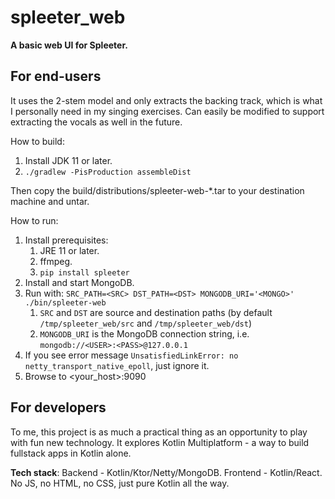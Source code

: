 # spleeter_web 

**A basic web UI for Spleeter.** 

## For end-users

It uses the 2-stem model and only extracts the backing track, which is what I 
personally need in my singing exercises. Can easily be modified to support
extracting the vocals as well in the future.

How to build:
1. Install JDK 11 or later.
2. `./gradlew -PisProduction assembleDist`

Then copy the build/distributions/spleeter-web-*.tar to your destination machine
and untar. 

How to run:
1. Install prerequisites:
   1. JRE 11 or later.
   2. ffmpeg.
   3. `pip install spleeter`
2. Install and start MongoDB.
3. Run with: 
   `SRC_PATH=<SRC> DST_PATH=<DST> MONGODB_URI='<MONGO>' ./bin/spleeter-web`
   1. `SRC` and `DST` are source and destination paths (by default `/tmp/spleeter_web/src` and `/tmp/spleeter_web/dst`)
   1. `MONGODB_URI` is the MongoDB connection string, i.e. `mongodb://<USER>:<PASS>@127.0.0.1`
4. If you see error message `UnsatisfiedLinkError: no netty_transport_native_epoll`, just ignore it.
5. Browse to <your_host>:9090

## For developers
To me, this project is as much a practical thing as an opportunity to play with fun new technology. It explores Kotlin 
Multiplatform - a way to build fullstack apps in Kotlin alone.

**Tech stack**: Backend - Kotlin/Ktor/Netty/MongoDB. Frontend - Kotlin/React. No JS, no HTML, no CSS, just pure Kotlin 
all the way.
